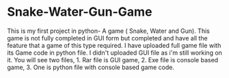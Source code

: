 # Snake-Water-Gun-Game
This is my first project in python- A game ( Snake, Water and Gun). This game is not fully completed in GUI form but completed and have all the feature that a game of this type required. I have uploaded full game file with its Game code in python file. I didn't uploaded GUI file as i'm still working on it.
You will see two files, 1. Rar file is GUI game, 2. Exe file is console based game, 3. One is python file with console based game code.
